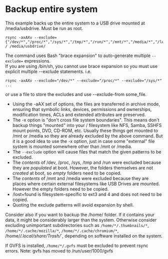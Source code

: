 # Backup entire system

This example backs up the entire system to a USB drive mounted at
/media/usbdrive. Must be run as root.

    rsync -axAXv --exclude={"/dev/*","/proc/*","/sys/*","/tmp/*","/run/*","/mnt/*","/media/*","/lost+found"} / /media/usbdrive/

The command uses Bash "brace expansion" to auto-generate multiple
`--exclude=` expressions.  
If you are using /bin/sh, you cannot use brace expansion so you must use
explicit multiple --exclude statements. i.e.

    rsync -axAXv --exclude="/dev/*" --exclude="/proc/*" --exclude="/sys/*" ...

or use a file to store the excludes and use --exclude-from some_file.

- Using the -aAX set of options, the files are transferred in archive
  mode, ensuring that symbolic links, devices, permissions and
  ownerships, modification times, ACLs and extended attributes are
  preserved.
- The -x option is "don't cross file system boundaries". This means
  don't backup things "mounted" into your / filesystem like NFS, Samba,
  SSHFS mount points, DVD, CD-ROM, etc. Usually these things get mounted
  to /mnt or /media so they are already excluded by the above command.
  But it is a good idea to use the -x option, just in case some
  "external" file system is mounted somewhere other than /mnt or /media.
- The `--exclude` option will cause files that match the given patterns
  to be excluded.
- The *contents* of /dev, /proc, /sys, /tmp and /run were excluded
  because they are *populated* at boot. However, the folders themselves
  are not *created* at boot, so *empty* folders need to be copied.
- The *contents* of /mnt and /media were excluded because they are
  places where certain external filesystems like USB Drives are mounted.
  However the empty folders need to be copied.
- /lost+found is filesystem-specific to ext3 and 4 and does not need to
  be copied.
- Quoting the exclude patterns will avoid expansion by shell.

Consider also if you want to backup the /home/ folder. If it contains
your data, it might be considerably larger than the system. Otherwise
consider excluding unimportant subdirectories such as
`/home/*/.thumbnails/*`, `/home/*/.cache/mozilla/*`,
`/home/*/.cache/chromium/*`, /home/*/.local/share/Trash/*`, depending
on software installed on the system.

If GVFS is installed, `/home/*/.gvfs` must be excluded to prevent rsync
errors.
Note: gvfs has moved to /run/user/1000/gvfs
